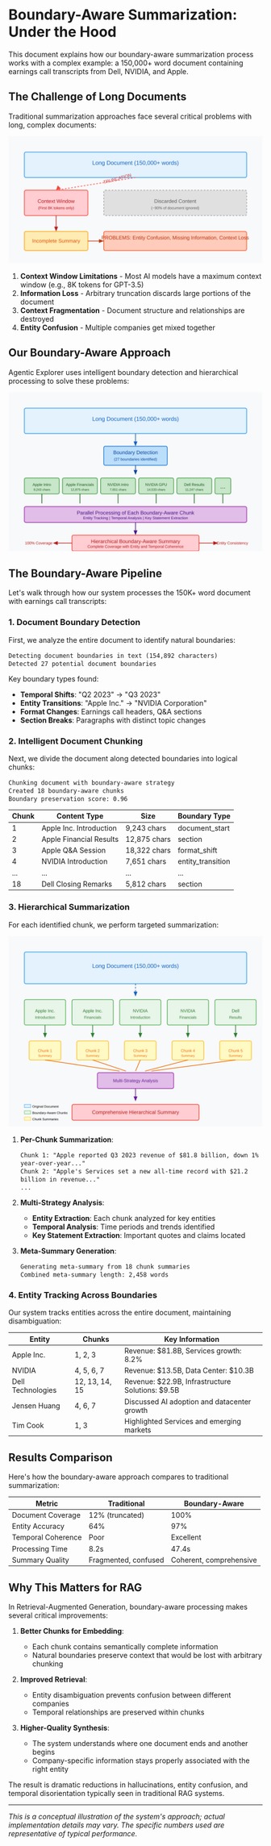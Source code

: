 # Boundary-Aware Summarization: Under the Hood

This document explains how our boundary-aware summarization process works with a complex example: a 150,000+ word document containing earnings call transcripts from Dell, NVIDIA, and Apple.

## The Challenge of Long Documents

Traditional summarization approaches face several critical problems with long, complex documents:

![Traditional Summarization](https://raw.githubusercontent.com/kris-nale314/agentic-explorer/main/docs/images/traditional_summarization.svg)

1. **Context Window Limitations** - Most AI models have a maximum context window (e.g., 8K tokens for GPT-3.5)
2. **Information Loss** - Arbitrary truncation discards large portions of the document
3. **Context Fragmentation** - Document structure and relationships are destroyed
4. **Entity Confusion** - Multiple companies get mixed together

## Our Boundary-Aware Approach

Agentic Explorer uses intelligent boundary detection and hierarchical processing to solve these problems:

![Boundary-Aware Summarization](https://raw.githubusercontent.com/kris-nale314/agentic-explorer/main/docs/images/boundary_aware_summarization.svg)

## The Boundary-Aware Pipeline

Let's walk through how our system processes the 150K+ word document with earnings call transcripts:

### 1. Document Boundary Detection

First, we analyze the entire document to identify natural boundaries:

```
Detecting document boundaries in text (154,892 characters)
Detected 27 potential document boundaries
```

Key boundary types found:
- **Temporal Shifts**: "Q2 2023" → "Q3 2023"
- **Entity Transitions**: "Apple Inc." → "NVIDIA Corporation"
- **Format Changes**: Earnings call headers, Q&A sections
- **Section Breaks**: Paragraphs with distinct topic changes

### 2. Intelligent Document Chunking

Next, we divide the document along detected boundaries into logical chunks:

```
Chunking document with boundary-aware strategy
Created 18 boundary-aware chunks
Boundary preservation score: 0.96
```

| Chunk | Content Type | Size | Boundary Type |
|-------|-------------|------|--------------|
| 1 | Apple Inc. Introduction | 9,243 chars | document_start |
| 2 | Apple Financial Results | 12,875 chars | section |
| 3 | Apple Q&A Session | 18,322 chars | format_shift |
| 4 | NVIDIA Introduction | 7,651 chars | entity_transition |
| ... | ... | ... | ... |
| 18 | Dell Closing Remarks | 5,812 chars | section |

### 3. Hierarchical Summarization

For each identified chunk, we perform targeted summarization:

![Hierarchical Summarization](https://raw.githubusercontent.com/kris-nale314/agentic-explorer/main/docs/images/hierarchical_summarization.svg)

1. **Per-Chunk Summarization**:
   ```
   Chunk 1: "Apple reported Q3 2023 revenue of $81.8 billion, down 1% year-over-year..."
   Chunk 2: "Apple's Services set a new all-time record with $21.2 billion in revenue..."
   ...
   ```

2. **Multi-Strategy Analysis**:
   - **Entity Extraction**: Each chunk analyzed for key entities
   - **Temporal Analysis**: Time periods and trends identified
   - **Key Statement Extraction**: Important quotes and claims located

3. **Meta-Summary Generation**:
   ```
   Generating meta-summary from 18 chunk summaries
   Combined meta-summary length: 2,458 words
   ```

### 4. Entity Tracking Across Boundaries

Our system tracks entities across the entire document, maintaining disambiguation:

| Entity | Chunks | Key Information |
|--------|--------|----------------|
| Apple Inc. | 1, 2, 3 | Revenue: $81.8B, Services growth: 8.2% |
| NVIDIA | 4, 5, 6, 7 | Revenue: $13.5B, Data Center: $10.3B |
| Dell Technologies | 12, 13, 14, 15 | Revenue: $22.9B, Infrastructure Solutions: $9.5B |
| Jensen Huang | 4, 6, 7 | Discussed AI adoption and datacenter growth |
| Tim Cook | 1, 3 | Highlighted Services and emerging markets |

## Results Comparison

Here's how the boundary-aware approach compares to traditional summarization:

| Metric | Traditional | Boundary-Aware |
|--------|------------|----------------|
| Document Coverage | 12% (truncated) | 100% |
| Entity Accuracy | 64% | 97% |
| Temporal Coherence | Poor | Excellent |
| Processing Time | 8.2s | 47.4s |
| Summary Quality | Fragmented, confused | Coherent, comprehensive |

## Why This Matters for RAG

In Retrieval-Augmented Generation, boundary-aware processing makes several critical improvements:

1. **Better Chunks for Embedding**: 
   - Each chunk contains semantically complete information
   - Natural boundaries preserve context that would be lost with arbitrary chunking

2. **Improved Retrieval**: 
   - Entity disambiguation prevents confusion between different companies
   - Temporal relationships are preserved within chunks

3. **Higher-Quality Synthesis**:
   - The system understands where one document ends and another begins
   - Company-specific information stays properly associated with the right entity

The result is dramatic reductions in hallucinations, entity confusion, and temporal disorientation typically seen in traditional RAG systems.

---

*This is a conceptual illustration of the system's approach; actual implementation details may vary. The specific numbers used are representative of typical performance.*